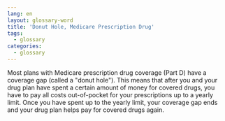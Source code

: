 ```yaml
---
lang: en
layout: glossary-word
title: 'Donut Hole, Medicare Prescription Drug'
tags:
  - glossary
categories:
  - glossary
---
```

Most plans with Medicare prescription drug coverage (Part D) have a coverage gap (called a "donut hole"). This means that after you and your drug plan have spent a certain amount of money for covered drugs, you have to pay all costs out-of-pocket for your prescriptions up to a yearly limit. Once you have spent up to the yearly limit, your coverage gap ends and your drug plan helps pay for covered drugs again.